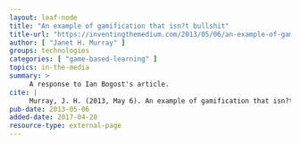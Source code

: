 ```yaml
---
layout: leaf-node
title: "An example of gamification that isn?t bullshit"
title-url: "https://inventingthemedium.com/2013/05/06/an-example-of-gamification-that-isnt-bullshit/"
author: [ "Janet H. Murray" ]
groups: technologies
categories: [ "game-based-learning" ]
topics: in-the-media
summary: >
     A response to Ian Bogost's article.
cite: |
     Murray, J. H. (2013, May 6). An example of gamification that isn?t bullshit. Retrieved from: https://inventingthemedium.com/2013/05/06/an-example-of-gamification-that-isnt-bullshit/
pub-date: 2013-05-06
added-date: 2017-04-20
resource-type: external-page
---
```

